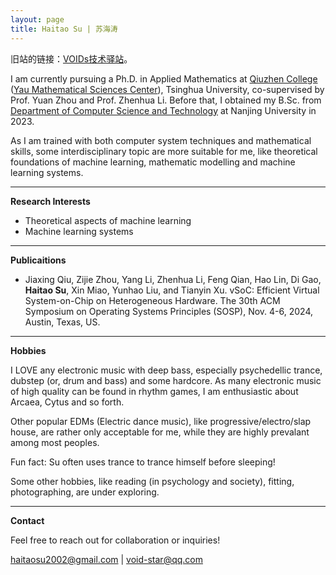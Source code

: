 ```yaml
---
layout: page
title: Haitao Su | 苏海涛
---
```


旧站的链接：[VOIDs技术驿站](https://void-star.icu/)。

I am currently pursuing a Ph.D. in Applied Mathematics at [Qiuzhen College](https://qzc.tsinghua.edu.cn/en/) ([Yau Mathematical Sciences Center](https://ymsc.tsinghua.edu.cn/en/)), Tsinghua University, co-supervised by Prof. Yuan Zhou and Prof. Zhenhua Li. Before that, I obtained my B.Sc. from [Department of Computer Science and Technology](https://cs.nju.edu.cn/mainm.htm) at Nanjing University in 2023.

As I am trained with both computer system techniques and mathematical skills, some interdisciplinary topic are more suitable for me, like theoretical foundations of machine learning, mathematic modelling and machine learning systems.

---

**Research Interests**
- Theoretical aspects of machine learning
- Machine learning systems

---

**Publicaitions**

- Jiaxing Qiu, Zijie Zhou, Yang Li, Zhenhua Li, Feng Qian, Hao Lin, Di Gao, **Haitao Su**, Xin Miao, Yunhao Liu, and Tianyin Xu. vSoC: Efficient Virtual System-on-Chip on Heterogeneous Hardware. The 30th ACM Symposium on Operating Systems Principles (SOSP), Nov. 4-6, 2024, Austin, Texas, US.

---

**Hobbies**

I LOVE any electronic music with deep bass, especially psychedellic trance, dubstep (or, drum and bass) and some hardcore. As many electronic music of high quality can be found in rhythm games, I am enthusiastic about Arcaea, Cytus and so forth.

Other popular EDMs (Electric dance music), like progressive/electro/slap house, are rather only acceptable for me, while they are highly prevalant among most peoples.

Fun fact: Su often uses trance to trance himself before sleeping!

Some other hobbies, like reading (in psychology and society), fitting, photographing, are under exploring.

---

**Contact**

Feel free to reach out for collaboration or inquiries!

[haitaosu2002@gmail.com](mailto:haitaosu2002@gmail.com) | [void-star@qq.com](mailto:void-star@qq.com)


